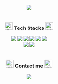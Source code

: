 <div align= "center">
    <img src="https://capsule-render.vercel.app/api?type=cylinder&color=auto&height=120&text=Welcome%20to%20myeonghwa's%20Github%20🙌🏻&animation=fadeIn&fontColor=ffffff&fontSize=40" />
</div>
<br>
<div align= "center">
  <h3><img src="https://raw.githubusercontent.com/Tarikul-Islam-Anik/Animated-Fluent-Emojis/master/Emojis/Animals/Front-Facing%20Baby%20Chick.png" alt="Front-Facing Baby Chick" width="25" height="25" /> Tech Stacks <img src="https://raw.githubusercontent.com/Tarikul-Islam-Anik/Animated-Fluent-Emojis/master/Emojis/Animals/Hatching%20Chick.png" alt="Hatching Chick" width="25" height="25" /></h3>
  <img src="https://img.shields.io/badge/HTML5-E34F26?style=for-the-badge&logo=HTML5&logoColor=white">
  <img src="https://img.shields.io/badge/CSS3-1572B6?style=for-the-badge&logo=CSS3&logoColor=white">
  <img src="https://img.shields.io/badge/Javascript-F7DF1E?style=for-the-badge&logo=Javascript&logoColor=white">
  <img src="https://img.shields.io/badge/TypeScript-007ACC?style=for-the-badge&logo=typescript&logoColor=white">
  <img src="https://img.shields.io/badge/React-61DAFB?style=for-the-badge&logo=React&logoColor=white">
  <img src="https://img.shields.io/badge/Next.js-000000?style=for-the-badge&logo=Next.js&logoColor=white">
  <br/><img src="https://img.shields.io/badge/React Query-FF4154?style=for-the-badge&logo=React Query&logoColor=white">
  <img src="https://img.shields.io/badge/StyledComponents-DB7093?style=for-the-badge&logo=StyledComponents&logoColor=white">
</div>
<br>
<div align= "center">
  <h3><img src="https://raw.githubusercontent.com/Tarikul-Islam-Anik/Animated-Fluent-Emojis/master/Emojis/Hand%20gestures/Clapping%20Hands%20Medium-Light%20Skin%20Tone.png" alt="Clapping Hands Medium-Light Skin Tone" width="25" height="25" /> Contact me <img src="https://raw.githubusercontent.com/Tarikul-Islam-Anik/Animated-Fluent-Emojis/master/Emojis/Hand%20gestures/Clapping%20Hands%20Medium-Light%20Skin%20Tone.png" alt="Clapping Hands Medium-Light Skin Tone" width="25" height="25" /></h3>
  <div align= "center">
    <a href=mailto:myeonghwa0116@gmail.com> <img src="https://img.shields.io/badge/myeonghwa0116@gmail.com-EA4335?style=for-the-badge&logo=Gmail&logoColor=white&link=mailto:myeonghwa0116@gmail.com"> </a>
  </div>
</div>
    
